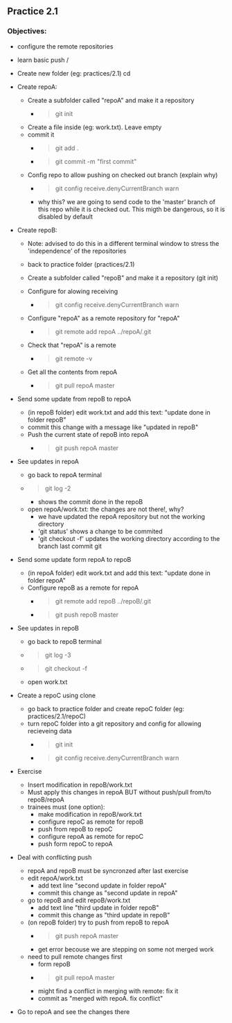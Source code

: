 ## Practice 2.1

### Objectives:

- configure the remote repositories
- learn basic push / 
- Create new folder (eg: practices/2.1)
cd 
- Create repoA:
	- Create a subfolder called "repoA" and make it a repository
		- > git init
	- Create a file inside (eg: work.txt). Leave empty
	- commit it
		- > git add .
		- > git commit -m "first commit"
	- Config repo to allow pushing on checked out branch (explain why)
		- > git config receive.denyCurrentBranch warn
		- why this? we are going to send code to the 'master' branch of this repo while it is checked out. This migth be dangerous, so it is disabled by default

- Create repoB:
	- Note: advised to do this in a different terminal window to stress the 'independence' of the repositories

	- back to practice folder (practices/2.1)
	- Create a subfolder called "repoB" and make it a repository (git init)
	- Configure for alowing receiving
		- > git config receive.denyCurrentBranch warn
	- Configure "repoA" as a remote repository for "repoA"
		- > git remote add repoA ../repoA/.git
	- Check that "repoA" is a remote
		- > git remote -v
	- Get all the contents from repoA
		- > git pull repoA master

- Send some update from repoB to repoA
	- (in repoB folder) edit work.txt and add this text: "update done in folder repoB"
	- commit this change with a message like "updated in repoB"
	- Push the current state of repoB into repoA
		- > git push repoA master

- See updates in repoA
	- go back to repoA terminal
	- > git log -2
		- shows the commit done in the repoB
	- open repoA/work.txt: the changes are not there!, why?
		- we have updated the repoA repository but not the working directory
		- 'git status' shows a change to be commited
		- 'git checkout -f' updates the working directory according to the branch last commit
git 
- Send some update form repoA to repoB
	- (in repoA folder) edit work.txt and add this text: "update done in folder repoA"
	- Configure repoB as a remote for repoA
		- > git remote add repoB ../repoB/.git
		- > git push repoB master

- See updates in repoB
	- go back to repoB terminal
	- > git log -3
	- > git checkout -f
	- open work.txt

- Create a repoC using clone
	- go back to practice folder and create repoC folder (eg: practices/2.1/repoC)
	- turn repoC folder into a git repository and config for allowing recieveing data
		- > git init
		- > git config receive.denyCurrentBranch warn

- Exercise
	- Insert modification in repoB/work.txt
	- Must apply this changes in repoA BUT without push/pull from/to repoB/repoA
	- trainees must (one option):
		- make modification in repoB/work.txt
		- configure repoC as remote for repoB
		- push from repoB to repoC
		- configure repoA as remote for repoC
		- push form repoC to repoA


- Deal with conflicting push
	- repoA and repoB must be syncronzed after last exercise
	- edit repoA/work.txt
		- add text line "second update in folder repoA"
		- commit this change as "second update in repoA"
	- go to repoB and edit repoB/work.txt
		- add text line "third update in folder repoB"
		- commit this change as "third update in repoB"
	- (on repoB folder) try to push from repoB to repoA
		- > git push repoA master
		- get error becouse we are stepping on some not merged work
	- need to pull remote changes first
		- form repoB
		- > git pull repoA master
		- might find a conflict in merging with remote: fix it
		- commit as "merged with repoA. fix conflict"

- Go to repoA and see the changes there